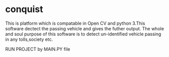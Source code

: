 # conquist
This is platform which is compatable in Open CV and python 3.This software dectect the passing vehicle and gives the futher output.
The whole and soul purpose of this software is to detect un-identified vehicle passing in any tolls,society etc.

RUN PROJECT by MAIN.PY file
